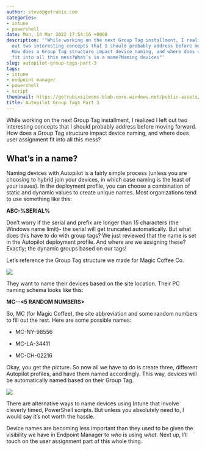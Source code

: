 ```yaml
---
author: steve@getrubix.com
categories:
- intune
- powershell
date: Mon, 14 Mar 2022 17:54:16 +0000
description: '"While working on the next Group Tag installment, I realized I left
  out two interesting concepts that I should probably address before moving forward.
  How does a Group Tag structure impact device naming, and where does user assignment
  fit into all this mess?What’s in a name?Naming devices"'
slug: autopilot-group-tags-part-3
tags:
- intune
- endpoint manager
- powershell
- script
thumbnail: https://getrubixsitecms.blob.core.windows.net/public-assets/content/v1/logo512.png
title: Autopilot Group Tags Part 3
---
```


While working on the next Group Tag installment, I realized I left out two interesting concepts that I should probably address before moving forward. How does a Group Tag structure impact device naming, and where does user assignment fit into all this mess?

What’s in a name?
-----------------

Naming devices with Autopilot is a fairly simple process (unless you are choosing to hybrid join your devices, in which case naming is the least of your issues). In the deployment profile, you can choose a combination of static and dynamic values to create unique names. Most organizations tend to use something like this:

**ABC-%SERIAL%**

Don’t worry if the serial and prefix are longer than 15 characters (the Windows name limit)- the serial will get truncated automatically. But what does this have to do with group tags? We just reviewed that the name is set in the Autopilot deployment profile. And where are we assigning these? Exactly; the dynamic groups based on our tags!

Let’s reference the Group Tag structure we made for Magic Coffee Co.

![](https://getrubixsitecms.blob.core.windows.net/public-assets/content/v1/5dd365a31aa1fd743bc30b8e/2c2298fb-c52f-418d-9605-367b8f456834/All.png)

They want to name their devices based on the site location. Their PC naming schema looks like this:

**MC-<SITE>-<5 RANDOM NUMBERS>**

So, MC (for Magic Coffee), the site abbreviation and some random numbers to fill out the rest. Here are some possible names:

-   MC-NY-98556
    
-   MC-LA-34411
    
-   MC-CH-02216
    

Okay, you get the picture. So now all we have to do is create three, different Autopilot profiles, and have them named accordingly. This way, devices will be automatically named based on their Group Tag.

![](https://getrubixsitecms.blob.core.windows.net/public-assets/content/v1/5dd365a31aa1fd743bc30b8e/0d32f885-c87a-4491-b559-ec04daf0bc00/Screen+Shot+2022-03-14+at+11.38.27+AM.jpg)

There are alternative ways to name devices using Intune that involve cleverly timed, PowerShell scripts. But unless you absolutely need to, I would say it’s not worth the hassle.

Device names are becoming less important than they used to be given the visibility we have in Endpoint Manager to _who_ is using _what_. Next up, I’ll touch on the user assignment part of this whole thing.